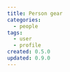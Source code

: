 ```yaml
---
title: Person gear
categories:
  - people
tags:
  - user
  - profile
created: 0.5.0
updated: 0.9.0
---
```

